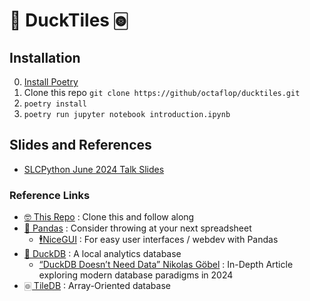 # 🦆 DuckTiles 🀙

## Installation

0. [Install Poetry](https://python-poetry.org/docs/#installation)
1. Clone this repo `git clone https://github/octaflop/ducktiles.git`
2. `poetry install`
3. `poetry run jupyter notebook introduction.ipynb`

## Slides and References

* [SLCPython June 2024 Talk Slides](https://docs.google.com/presentation/d/1qnd0CGMzitNVrYsqYVVvXuyx4C-DqjQuH3G07QQqmzA/edit?usp=sharing)

### Reference Links

* [🤓 This Repo](https://github/octaflop/ducktiles.git) : Clone this and follow along
* [🐼 Pandas](https://pandas.pydata.org/) : Consider throwing at your next spreadsheet
    * [🕴️NiceGUI](https://nicegui.io/) : For easy user interfaces / webdev with Pandas
* [🦆 DuckDB](https://duckdb.org/) : A local analytics database
    * [“DuckDB Doesn’t Need Data” Nikolas Göbel](https://www.nikolasgoebel.com/2024/05/28/duckdb-doesnt-need-data.html) :
      In-Depth Article exploring modern database paradigms in 2024
* [🀙 TileDB](https://github.com/TileDB-Inc/TileDB-Py) : Array-Oriented database
